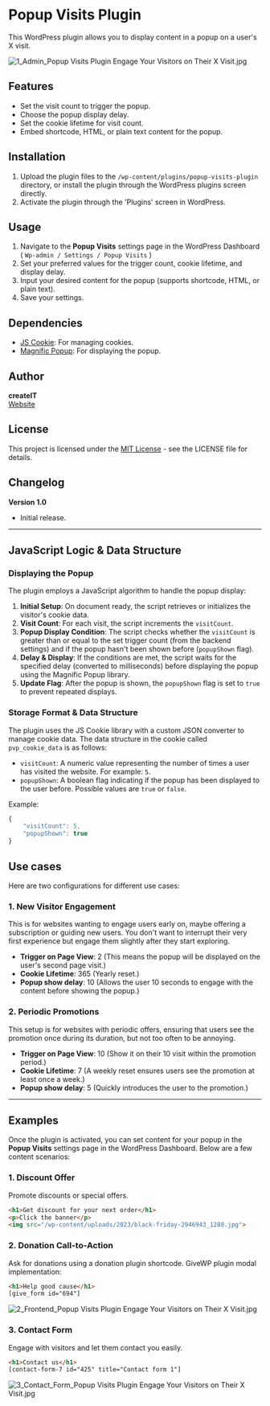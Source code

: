 # Popup Visits Plugin

This WordPress plugin allows you to display content in a popup on a user's X visit.

![1_Admin_Popup Visits Plugin Engage Your Visitors on Their X Visit.jpg](imgs%2F1_Admin_Popup%20Visits%20Plugin%20Engage%20Your%20Visitors%20on%20Their%20X%20Visit.jpg)

## Features

- Set the visit count to trigger the popup.
- Choose the popup display delay.
- Set the cookie lifetime for visit count.
- Embed shortcode, HTML, or plain text content for the popup.

## Installation

1. Upload the plugin files to the `/wp-content/plugins/popup-visits-plugin` directory, or install the plugin through the WordPress plugins screen directly.
2. Activate the plugin through the 'Plugins' screen in WordPress.

## Usage

1. Navigate to the **Popup Visits** settings page in the WordPress Dashboard ( `Wp-admin / Settings / Popup Visits` )
2. Set your preferred values for the trigger count, cookie lifetime, and display delay.
3. Input your desired content for the popup (supports shortcode, HTML, or plain text).
4. Save your settings.

## Dependencies

- [JS Cookie](https://github.com/js-cookie/js-cookie): For managing cookies.
- [Magnific Popup](https://github.com/dimsemenov/Magnific-Popup): For displaying the popup.


## Author

**createIT**  
[Website](https://www.createit.com)

## License

This project is licensed under the [MIT License](LICENSE) - see the LICENSE file for details.

## Changelog

**Version 1.0**
- Initial release.

---


## JavaScript Logic & Data Structure

### Displaying the Popup

The plugin employs a JavaScript algorithm to handle the popup display:

1. **Initial Setup**: On document ready, the script retrieves or initializes the visitor's cookie data.
2. **Visit Count**: For each visit, the script increments the `visitCount`.
3. **Popup Display Condition**: The script checks whether the `visitCount` is greater than or equal to the set trigger count (from the backend settings) and if the popup hasn't been shown before (`popupShown` flag).
4. **Delay & Display**: If the conditions are met, the script waits for the specified delay (converted to milliseconds) before displaying the popup using the Magnific Popup library.
5. **Update Flag**: After the popup is shown, the `popupShown` flag is set to `true` to prevent repeated displays.

### Storage Format & Data Structure

The plugin uses the JS Cookie library with a custom JSON converter to manage cookie data. The data structure in the cookie called `pvp_cookie_data` is as follows:

- `visitCount`: A numeric value representing the number of times a user has visited the website. For example: `5`.
- `popupShown`: A boolean flag indicating if the popup has been displayed to the user before. Possible values are `true` or `false`.

Example:
```javascript
{
    "visitCount": 5,
    "popupShown": true
}
```

## Use cases

Here are two configurations for different use cases:

### 1. New Visitor Engagement
This is for websites wanting to engage users early on, maybe offering a subscription or guiding new users. You don't want to interrupt their very first experience but engage them slightly after they start exploring.

- **Trigger on Page View**: 2 (This means the popup will be displayed on the user's second page visit.)
- **Cookie Lifetime**: 365 (Yearly reset.)
- **Popup show delay**: 10 (Allows the user 10 seconds to engage with the content before showing the popup.)

### 2. Periodic Promotions
This setup is for websites with periodic offers, ensuring that users see the promotion once during its duration, but not too often to be annoying.

- **Trigger on Page View**: 10 (Show it on their 10 visit within the promotion period.)
- **Cookie Lifetime**: 7 (A weekly reset ensures users see the promotion at least once a week.)
- **Popup show delay**: 5 (Quickly introduces the user to the promotion.)

---


## Examples

Once the plugin is activated, you can set content for your popup in the **Popup Visits** settings page in the WordPress Dashboard. Below are a few content scenarios:

### 1. Discount Offer

Promote discounts or special offers.

```html
<h1>Get discount for your next order</h1>
<p>Click the banner</p>
<img src="/wp-content/uploads/2023/black-friday-2946943_1280.jpg">
```

### 2. Donation Call-to-Action

Ask for donations using a donation plugin shortcode. GiveWP plugin modal implementation:

```html
<h1>Help good cause</h1>
[give_form id="694"]
```

![2_Frontend_Popup Visits Plugin Engage Your Visitors on Their X Visit.jpg](imgs%2F2_Frontend_Popup%20Visits%20Plugin%20Engage%20Your%20Visitors%20on%20Their%20X%20Visit.jpg)

### 3. Contact Form

Engage with visitors and let them contact you easily.

```html
<h1>Contact us</h1>
[contact-form-7 id="425" title="Contact form 1"]
```

![3_Contact_Form_Popup Visits Plugin Engage Your Visitors on Their X Visit.jpg](imgs%2F3_Contact_Form_Popup%20Visits%20Plugin%20Engage%20Your%20Visitors%20on%20Their%20X%20Visit.jpg)
 
